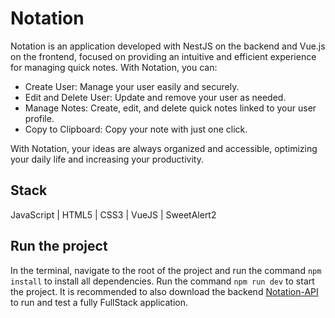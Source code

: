 # Notation

Notation is an application developed with NestJS on the backend and Vue.js on the frontend, focused on providing an intuitive and efficient experience for managing quick notes. With Notation, you can:

- Create User: Manage your user easily and securely.
- Edit and Delete User: Update and remove your user as needed.
- Manage Notes: Create, edit, and delete quick notes linked to your user profile.
- Copy to Clipboard: Copy your note with just one click.

With Notation, your ideas are always organized and accessible, optimizing your daily life and increasing your productivity.

## Stack

JavaScript | HTML5 | CSS3 | VueJS | SweetAlert2

## Run the project

In the terminal, navigate to the root of the project and run the command `npm install` to install all dependencies. Run the command `npm run dev` to start the project.
It is recommended to also download the backend [Notation-API](https://github.com/anngelos/notation-api) to run and test a fully FullStack application.